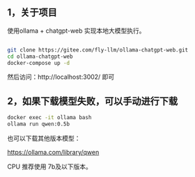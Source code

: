 ## 1，关于项目

使用ollama + chatgpt-web 实现本地大模型执行。

```bash

git clone https://gitee.com/fly-llm/ollama-chatgpt-web.git
cd ollama-chatgpt-web
docker-compose up -d
```

然后访问：http://localhost:3002/ 即可

## 2，如果下载模型失败，可以手动进行下载


```bash
docker exec -it ollama bash
ollama run qwen:0.5b
```


也可以下载其他版本模型：

https://ollama.com/library/qwen

CPU 推荐使用 7b及以下版本。


